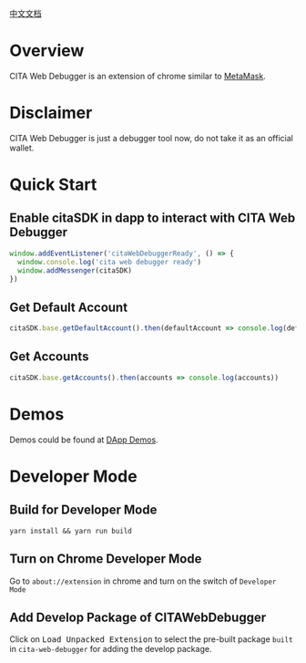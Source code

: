 [中文文档](https://github.com/cryptape/cita-sdk-js/blob/develop/docs/zh-CN/cita-web-debugger.md)

# Overview

CITA Web Debugger is an extension of chrome similar to [MetaMask](https://metamask.io).

# Disclaimer

CITA Web Debugger is just a debugger tool now, do not take it as an official wallet.

# Quick Start

## Enable citaSDK in dapp to interact with CITA Web Debugger

```javascript
window.addEventListener('citaWebDebuggerReady', () => {
  window.console.log('cita web debugger ready')
  window.addMessenger(citaSDK)
})
```

## Get Default Account

```javascript
citaSDK.base.getDefaultAccount().then(defaultAccount => console.log(defaultAccount))
```

## Get Accounts

```javascript
citaSDK.base.getAccounts().then(accounts => console.log(accounts))
```

# Demos

Demos could be found at [DApp Demos](https://github.com/cryptape/first-forever-demo/tree/neuron-web).

# Developer Mode

## Build for Developer Mode

```shell
yarn install && yarn run build
```

## Turn on Chrome Developer Mode

Go to `about://extension` in chrome and turn on the switch of `Developer Mode`

## Add Develop Package of CITAWebDebugger

Click on <kbd>Load Unpacked Extension</kbd> to select the pre-built package `built` in `cita-web-debugger` for adding the develop package.
